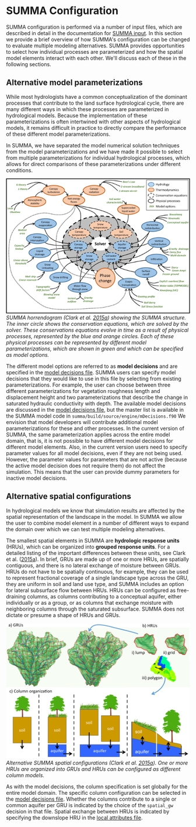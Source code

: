 # SUMMA Configuration

SUMMA configuration is performed via a number of input files, which are described in detail in the documentation for [SUMMA input](../input_output/SUMMA_input.md). In this section we provide a brief overview of how SUMMA's configuration can be changed to evaluate multiple modeling alternatives. SUMMA provides opportunities to select how individual processes are parameterized and how the spatial model elements interact with each other. We'll discuss each of these in the following sections.

## Alternative model parameterizations

While most hydrologists have a common conceptualization of the dominant processes that contribute to the land surface hydrological cycle, there are many different ways in which these processes are parameterized in hydrological models. Because the implementation of these parameterizations is often intertwined with other aspects of hydrological models, it remains difficult in practice to directly compare the performance of these different model parameterizations.

In SUMMA, we have separated the model numerical solution techniques from the model parameterizations and we have made it possible to select from multiple parameterizations for individual hydrological processes, which allows for direct comparisons of these parameterizations under different conditions.

![SUMMA horrendogram](../assets/img/SUMMA_horrendogram.png)<a id="SUMMA_horrendogram"></a>
*SUMMA horrendogram (Clark et al. [2015a](../references.md#clark_2015a)) showing the SUMMA structure. The inner circle shows the conservation equations, which are solved by the solver. These conservations equations evolve in time as a result of physical processes, represented by the blue and orange circles. Each of these physical processes can be represented by different model parameterizations, which are shown in green and which can be specified as model options.*

The different model options are referred to as **model decisions** and are specified in the [model decisions file](../input_output/SUMMA_input.md#infile_model_decisions). SUMMA users can specify model decisions that they would like to use in this file by selecting from existing parameterizations. For example, the user can choose between three different parameterizations for vegetation roughness length and displacement height and two parameterizations that describe the change in saturated hydraulic conductivity with depth. The available model decisions are discussed in the [model decisions file](../input_output/SUMMA_input.md#infile_model_decisions), but the master list is available in the SUMMA model code in `summa/build/source/engine/mDecisions.f90` We envision that model developers will contribute additional model parameterizations for these and other processes. In the current version of SUMMA, the same parameterization applies across the entire model domain, that is, it is not possible to have different model decisions for different model elements. Also, in the current version users need to specify parameter values for all model decisions, even if they are not being used. However, the parameter values for parameters that are not active (because the active model decision does not require them) do not affect the simulation. This means that the user can provide dummy parameters for inactive model decisions.

## Alternative spatial configurations

In hydrological models we know that simulation results are affected by the spatial representation of the landscape in the model. In SUMMA we allow the user to combine model element in a number of different ways to expand the domain over which we can test multiple modeling alternatives.

The smallest spatial elements in SUMMA are **hydrologic response units** (HRUs), which can be organized into **grouped response units**. For a detailed listing of the important differences between these units, see Clark et al. ([2015a](../references.md#clark_2015a)). In brief, GRUs are made up of one or more HRUs, are spatially contiguous, and there is no lateral exchange of moisture between GRUs. HRUs do not have to be spatially continuous, for example, they can be used to represent fractional coverage of a single landscape type across the GRU, they are uniform in soil and land use type, and SUMMA includes an option for lateral subsurface flow between HRUs. HRUs can be configured as free-draining columns, as columns contributing to a conceptual aquifer, either individually or as a group, or as columns that exchange moisture with neighboring columns through the saturated subsurface. SUMMA does not dictate or presume a shape of HRUs and GRUs.

![SUMMA spatial configurations](../assets/img/SUMMA_spatial.png)<a id="SUMMA_spatial"></a>
*Alternative SUMMA spatial configurations (Clark et al. [2015a](../references.md#clark_2015a)). One or more HRUs are organized into GRUs and HRUs can be configured as different column models.*

As with the model decisions, the column specification is set globally for the entire model domain. The specific column configuration can be selected in the [model decisions file](../input_output/SUMMA_input.md#infile_model_decisions). Whether the columns contribute to a single or common aquifer per GRU is indicated by the choice of the `spatial_gw` decision in that file. Spatial exchange between HRUs is indicated by specifying the downslope HRU in the [local attributes file](../input_output/SUMMA_input.md#infile_local_attributes).
